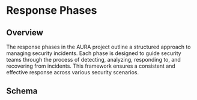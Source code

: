# Response Phases

## Overview

The response phases in the AURA project outline a structured approach to managing security incidents. Each phase is designed to guide security teams through the process of detecting, analyzing, responding to, and recovering from incidents. This framework ensures a consistent and effective response across various security scenarios.

## Schema

